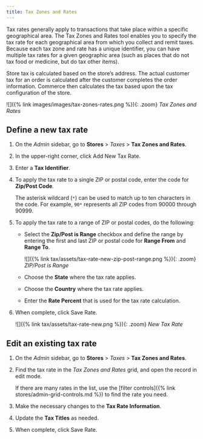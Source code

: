 ```yaml
---
title: Tax Zones and Rates
---
```


Tax rates generally apply to transactions that take place within a specific geographical area. The Tax Zones and Rates tool enables you to specify the tax rate for each geographical area from which you collect and remit taxes. Because each tax zone and rate has a unique identifier, you can have multiple tax rates for a given geographic area (such as places that do not tax food or medicine, but do tax other items).

Store tax is calculated based on the store’s address. The actual customer tax for an order is calculated after the customer completes the order information. Commerce then calculates the tax based upon the tax configuration of the store.

![]({% link images/images/tax-zones-rates.png %}){: .zoom}
_Tax Zones and Rates_

## Define a new tax rate

1. On the _Admin_ sidebar, go to **Stores** > _Taxes_ > **Tax Zones and Rates**.

1. In the upper-right corner, click <span class="btn">Add New Tax Rate</span>.

1. Enter a **Tax Identifier**.

1. To apply the tax rate to a single ZIP or postal code, enter the code for **Zip/Post Code**.

   The asterisk wildcard (`*`) can be used to match up to ten characters in the code. For example, `90*` represents all ZIP codes from 90000 through 90999.

1. To apply the tax rate to a range of ZIP or postal codes, do the following:

   - Select the **Zip/Post is Range** checkbox and define the range by entering the first and last ZIP or postal code for **Range From** and **Range To**.

      ![]({% link tax/assets/tax-rate-new-zip-post-range.png %}){: .zoom}
       _ZIP/Post is Range_

   - Choose the **State** where the tax rate applies.

   - Choose the **Country** where the tax rate applies.

   - Enter the **Rate Percent** that is used for the tax rate calculation.

1. When complete, click <span class="btn">Save Rate</span>.

   ![]({% link tax/assets/tax-rate-new.png %}){: .zoom}
   _New Tax Rate_

## Edit an existing tax rate

1. On the _Admin_ sidebar, go to **Stores** > _Taxes_ > **Tax Zones and Rates**.

1. Find the tax rate in the _Tax Zones and Rates_ grid, and open the record in edit mode.

   If there are many rates in the list, use the [filter controls]({% link stores/admin-grid-controls.md %}) to find the rate you need.

1. Make the necessary changes to the **Tax Rate Information**.

1. Update the **Tax Titles** as needed.

1. When complete, click <span class="btn">Save Rate</span>.
